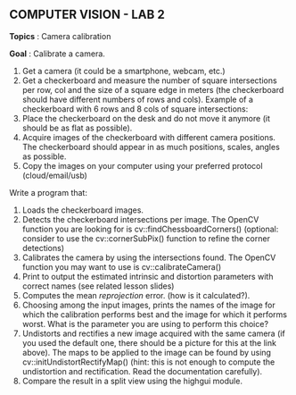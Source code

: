 ## COMPUTER VISION - LAB 2

**Topics** : Camera calibration

**Goal** : Calibrate a camera.

1. Get a camera (it could be a smartphone, webcam, etc.)
2. Get a checkerboard and measure the number of square intersections per row, col and the size of a square edge in
   meters (the checkerboard should have different numbers of rows and cols).
   Example of a checkerboard with 6 rows and 8 cols of square intersections:
3. Place the checkerboard on the desk and do not move it anymore (it should be as flat as
   possible).
4. Acquire images of the checkerboard with different camera positions. The checkerboard should
   appear in as much positions, scales, angles as possible.
5. Copy the images on your computer using your preferred protocol (cloud/email/usb)

Write a program that:

1. Loads the checkerboard images.
2. Detects the checkerboard intersections per image. The OpenCV function you are looking for is
   cv::findChessboardCorners() (optional: consider to use the cv::cornerSubPix() function to
   refine the corner detections)
3. Calibrates the camera by using the intersections found. The OpenCV function you may want to
   use is cv::calibrateCamera()
4. Print to output the estimated intrinsic and distortion parameters with correct names (see
   related lesson slides)
5. Computes the mean _reprojection_ error. (how is it calculated?).
6. Choosing among the input images, prints the names of the image for which the calibration
   performs best and the image for which it performs worst. What is the parameter you are using
   to perform this choice?
7. Undistorts and rectifies a new image acquired with the same camera (if you used the default
   one, there should be a picture for this at the link above). The maps to be applied to the image
   can be found by using cv::initUndistortRectifyMap() (hint: this is not enough to compute the
   undistortion and rectification. Read the documentation carefully).
8. Compare the result in a split view using the highgui module.

